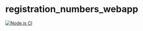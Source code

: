 # registration_numbers_webapp

[![Node.js CI](https://github.com/AkhonaMj/registration_numbers_webapp/actions/workflows/node.js.yml/badge.svg)](https://github.com/AkhonaMj/registration_numbers_webapp/actions/workflows/node.js.yml)
